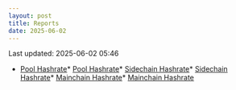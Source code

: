 ```yaml
---
layout: post
title: Reports
date: 2025-06-02
---
```


Last updated: 2025-06-02 05:46
* [Pool Hashrate](/pages/reports/Pool-Hashrate.html)* [Pool Hashrate](/pages/reports/Pool-Hashrate90-Days.html)* [Sidechain Hashrate](/pages/reports/Sidechain-Hashrate.html)* [Sidechain Hashrate](/pages/reports/Sidechain-Hashrate90-Days.html)* [Mainchain Hashrate](/pages/reports/Mainchain-Hashrate.html)* [Mainchain Hashrate](/pages/reports/Mainchain-Hashrate90-Days.html)